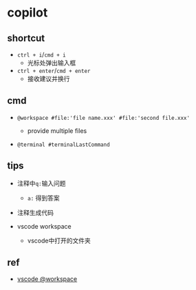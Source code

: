 # copilot

## shortcut
+ `ctrl + i`/`cmd + i`
    + 光标处弹出输入框
+ `ctrl + enter`/`cmd + enter`
    + 接收建议并换行

## cmd
+ `@workspace #file:'file name.xxx' #file:'second file.xxx'`
    + provide multiple files

+ `@terminal #terminalLastCommand`

## tips
+  注释中`q:`输入问题
    + `a:` 得到答案

+ 注释生成代码

+ vscode workspace
    + vscode中打开的文件夹

## ref
+ [vscode @workspace ](https://code.visualstudio.com/docs/copilot/workspace-context)